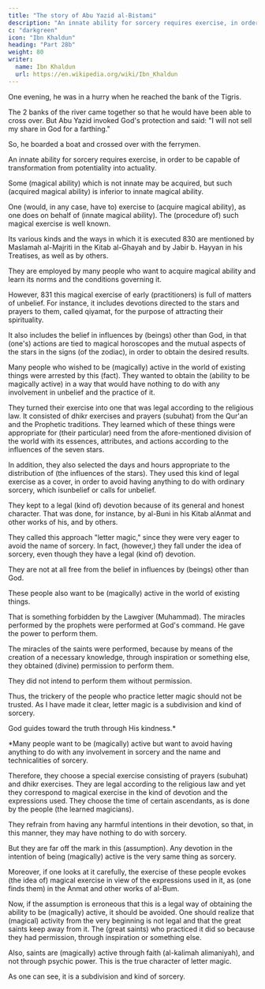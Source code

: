 ```yaml
---
title: "The story of Abu Yazid al-Bistami"
description: "An innate ability for sorcery requires exercise, in order to be capable of transformation from potentiality into actuality"
c: "darkgreen"
icon: "Ibn Khaldun"
heading: "Part 28b"
weight: 80
writer:
  name: Ibn Khaldun
  url: https://en.wikipedia.org/wiki/Ibn_Khaldun
---
```




One evening, he was in a hurry when he reached the bank of the Tigris. <!-- 829 --> 

The 2 banks of the river came together so that he would have been able to cross over. But Abu Yazid invoked God's protection and said: "I will not sell my share in God for a farthing<!-- (adnaq) -->." 

So, he boarded a boat and crossed over with the ferrymen.



An innate ability for sorcery requires exercise, in order to be capable of transformation from potentiality into actuality. 

Some (magical ability) which is not innate may be acquired, but such (acquired magical ability) is inferior to innate magical ability. 

One (would, in any case, have to) exercise to (acquire magical ability), as one does on behalf of (innate magical ability). The (procedure of) such magical exercise is well known. 

Its various kinds and the ways in which it is executed 830 are mentioned by Maslamah al-Majriti in the Kitab al-Ghayah and by
Jabir b. Hayyan in his Treatises, as well as by others. 

They are employed by many people who want to acquire magical ability and learn its norms and the conditions governing it.

However, 831 this magical exercise of early (practitioners) is full of matters of unbelief. For instance, it includes devotions directed to the stars and prayers to them, called qiyamat, <!-- 832 --> for the purpose of attracting their spirituality. 

It also includes the belief in influences by (beings) other than God, in that (one's) actions are tied to magical horoscopes and the mutual aspects of the stars in the signs (of the zodiac), in order to obtain the desired results.

Many people who wished to be (magically) active in the world of existing things were arrested by this (fact). They wanted to obtain the (ability to be magically active) in a way that would have nothing to do with any involvement in
unbelief and the practice of it. 

They turned their exercise into one that was legal according to the religious law. It consisted of dhikr exercises and prayers (subuhat) from the Qur'an and the Prophetic traditions. They learned which of these things were appropriate for (their particular) need from the afore-mentioned division of the world with its essences, attributes, and actions according to the influences of the
seven stars. 

In addition, they also selected the days and hours appropriate to the distribution of (the influences of the stars). They used this kind of legal exercise as a cover, in order to avoid having anything to do with ordinary sorcery, which isunbelief or calls for unbelief. 

They kept to a legal (kind of) devotion because of its general and honest character. That was done, for instance, by al-Buni in his Kitab alAnmat and other works of his, and by others. 


They called this approach "letter magic," since they were very eager to avoid the name of sorcery. In fact, (however,) they fall under the idea of sorcery, even though they have a legal (kind of) devotion.

They are not at all free from the belief in influences by (beings) other than God.

These people also want to be (magically) active in the world of existing things. 

That is something forbidden by the Lawgiver (Muhammad). The miracles performed by the prophets were performed at God's command. He gave the power to perform them. 

The miracles of the saints were performed, because by means of the creation <!-- 833 --> of a necessary knowledge, through inspiration or something else, they obtained (divine) permission to perform them. 

They did not intend to perform them without permission.

Thus, the trickery of the people who practice letter magic should not be trusted. As I have made it clear, letter magic is a subdivision and kind of sorcery.

God guides toward the truth through His kindness.*

*Many people want to be (magically) active but want to avoid having anything to do with any involvement in sorcery and the name and technicalities of sorcery. 


Therefore, they choose a special exercise consisting of prayers (subuhat)
and dhikr exercises. They are legal according to the religious law and yet they
correspond to magical exercise in the kind of devotion and the expressions used.
They choose the time of certain ascendants, as is done by the people (the learned
magicians). 

They refrain from having any harmful intentions in their devotion, so that, in this manner, they may have nothing to do with sorcery. 

But they are far off the mark in this (assumption). Any devotion in the intention of being (magically) active is the very same thing as sorcery. 

Moreover, if one looks at it carefully, the
exercise of these people evokes (the idea of) magical exercise in view of the expressions used in it, as (one finds them) in the Anmat and other works of al-Bum.

Now, if the assumption is erroneous that this is a legal way of obtaining the
ability to be (magically) active, it should be avoided. One should realize that
(magical) activity from the very beginning is not legal and that the great saints keep
away from it. The (great saints) who practiced it did so because they had
permission, through inspiration or something else. 

Also, saints are (magically) active through faith (al-kalimah alimaniyah), and not through psychic power.
This is the true character of letter magic. 

As one can see, it is a subdivision and kind of sorcery.
<!-- God guides toward the truth through His kindness. -->


